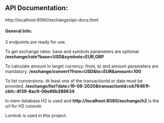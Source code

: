 ## **API Documentation:**

http://localhost:8080/exchange/api-docs.html

#### **General Info:**

3 endpoints are ready for use.

To get exchange rates:
base and symbols parameters are optional.
**/exchange/rate?base=USD&symbols=EUR,GBP**
 
To calculate amount in target currency:
from, to and amount parameters are mandatory.
**/exchange/convert?from=USD&to=EUR&amount=100**

To list conversions:
At least one of the transactionId or date must be provided.
**/exchange/list?date=19-08-2020&transactionId=cb78461f-cbfc-4f39-8ac9-06e86b388634**

In mem database H2 is used and 
**http://localhost:8080/exchange/h2** is the url for H2 console

Lombok is used in this project.
